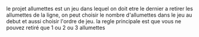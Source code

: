 le projet allumettes est un jeu dans lequel  on doit etre le dernier a retirer les allumettes de la ligne, on peut choisir le nombre d'allumettes dans le jeu au debut et aussi choisir l'ordre  de jeu.
la regle principale est que vous ne pouvez retiré que 1 ou 2 ou 3 allumettes 
 
